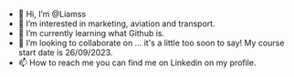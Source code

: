- 👋 Hi, I’m @Liamss
- 👀 I’m interested in marketing, aviation and transport. 
- 🌱 I’m currently learning what Github is.
- 💞️ I’m looking to collaborate on ... it's a little too soon to say! My course start date is 26/09/2023. 
- 📫 How to reach me you can find me on Linkedin on my profile.

<!---
Liamss/Liamss is a ✨ special ✨ repository because its `README.md` (this file) appears on your GitHub profile.
You can click the Preview link to take a look at your changes.
--->
